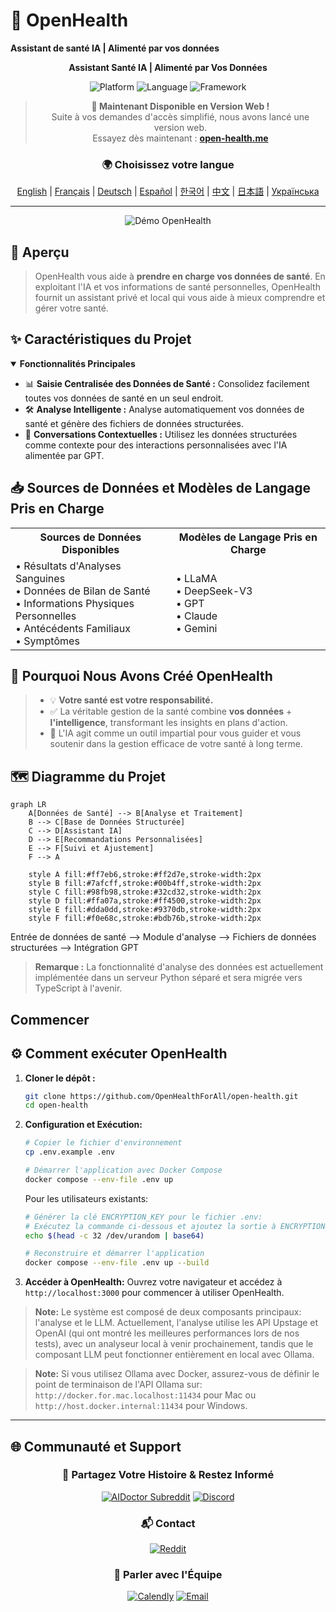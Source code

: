 # 🚀 **OpenHealth**

**Assistant de santé IA | Alimenté par vos données**

<div align="center">

**Assistant Santé IA | Alimenté par Vos Données**

<p align="center">
  <img src="https://img.shields.io/badge/Platform-Web-blue?style=for-the-badge" alt="Platform">
  <img src="https://img.shields.io/badge/Language-TypeScript-blue?style=for-the-badge" alt="Language">
  <img src="https://img.shields.io/badge/Framework-Next.js-black?style=for-the-badge" alt="Framework">
</p>

> **📢 Maintenant Disponible en Version Web !**  
> Suite à vos demandes d'accès simplifié, nous avons lancé une version web.  
> Essayez dès maintenant : **[open-health.me](https://open-health.me/)**

### 🌍 Choisissez votre langue
[English](../../README.md) | [Français](README.fr.md) | [Deutsch](README.de.md) | [Español](README.es.md) | [한국어](README.ko.md) | [中文](README.zh.md) | [日本語](README.ja.md) | [Українська](README.uk.md)

</div>

---

<p align="center">
  <img src="/intro/openhealth.avif" alt="Démo OpenHealth">
</p>

## 🌟 Aperçu

> OpenHealth vous aide à **prendre en charge vos données de santé**. En exploitant l'IA et vos informations de santé personnelles,
> OpenHealth fournit un assistant privé et local qui vous aide à mieux comprendre et gérer votre santé.

## ✨ Caractéristiques du Projet

<details open>
<summary><b>Fonctionnalités Principales</b></summary>

- 📊 **Saisie Centralisée des Données de Santé :** Consolidez facilement toutes vos données de santé en un seul endroit.
- 🛠️ **Analyse Intelligente :** Analyse automatiquement vos données de santé et génère des fichiers de données structurées.
- 🤝 **Conversations Contextuelles :** Utilisez les données structurées comme contexte pour des interactions personnalisées avec l'IA alimentée par GPT.

</details>

## 📥 Sources de Données et Modèles de Langage Pris en Charge

<table>
  <tr>
    <th>Sources de Données Disponibles</th>
    <th>Modèles de Langage Pris en Charge</th>
  </tr>
  <tr>
    <td>
      • Résultats d'Analyses Sanguines<br>
      • Données de Bilan de Santé<br>
      • Informations Physiques Personnelles<br>
      • Antécédents Familiaux<br>
      • Symptômes
    </td>
    <td>
      • LLaMA<br>
      • DeepSeek-V3<br>
      • GPT<br>
      • Claude<br>
      • Gemini
    </td>
  </tr>
</table>

## 🤔 Pourquoi Nous Avons Créé OpenHealth

> - 💡 **Votre santé est votre responsabilité.**
> - ✅ La véritable gestion de la santé combine **vos données** + **l'intelligence**, transformant les insights en plans d'action.
> - 🧠 L'IA agit comme un outil impartial pour vous guider et vous soutenir dans la gestion efficace de votre santé à long terme.

## 🗺️ Diagramme du Projet

```mermaid
graph LR
    A[Données de Santé] --> B[Analyse et Traitement]
    B --> C[Base de Données Structurée]
    C --> D[Assistant IA]
    D --> E[Recommandations Personnalisées]
    E --> F[Suivi et Ajustement]
    F --> A
    
    style A fill:#ff7eb6,stroke:#ff2d7e,stroke-width:2px
    style B fill:#7afcff,stroke:#00b4ff,stroke-width:2px
    style C fill:#98fb98,stroke:#32cd32,stroke-width:2px
    style D fill:#ffa07a,stroke:#ff4500,stroke-width:2px
    style E fill:#dda0dd,stroke:#9370db,stroke-width:2px
    style F fill:#f0e68c,stroke:#bdb76b,stroke-width:2px
```

Entrée de données de santé --> Module d'analyse --> Fichiers de données structurées --> Intégration GPT

> **Remarque :** La fonctionnalité d'analyse des données est actuellement implémentée dans un serveur Python séparé et sera migrée vers TypeScript à l'avenir.

## Commencer

## ⚙️ Comment exécuter OpenHealth

1. **Cloner le dépôt :**
   ```bash
   git clone https://github.com/OpenHealthForAll/open-health.git
   cd open-health
   ```

2. **Configuration et Exécution:**
   ```bash
   # Copier le fichier d'environnement
   cp .env.example .env

   # Démarrer l'application avec Docker Compose
   docker compose --env-file .env up
   ```

   Pour les utilisateurs existants:
   ```bash
   # Générer la clé ENCRYPTION_KEY pour le fichier .env:
   # Exécutez la commande ci-dessous et ajoutez la sortie à ENCRYPTION_KEY dans .env
   echo $(head -c 32 /dev/urandom | base64)

   # Reconstruire et démarrer l'application
   docker compose --env-file .env up --build
   ```

3. **Accéder à OpenHealth:**
   Ouvrez votre navigateur et accédez à `http://localhost:3000` pour commencer à utiliser OpenHealth.

> **Note:** Le système est composé de deux composants principaux: l'analyse et le LLM. Actuellement, l'analyse utilise les API Upstage et OpenAI (qui ont montré les meilleures performances lors de nos tests), avec un analyseur local à venir prochainement, tandis que le composant LLM peut fonctionner entièrement en local avec Ollama.

> **Note:** Si vous utilisez Ollama avec Docker, assurez-vous de définir le point de terminaison de l'API Ollama sur: `http://docker.for.mac.localhost:11434` pour Mac ou `http://host.docker.internal:11434` pour Windows.

---

## 🌐 Communauté et Support

<div align="center">

### 💫 Partagez Votre Histoire & Restez Informé
[![AIDoctor Subreddit](https://img.shields.io/badge/r/AIDoctor-FF4500?style=for-the-badge&logo=reddit&logoColor=white)](https://www.reddit.com/r/AIDoctor/)
[![Discord](https://img.shields.io/badge/Discord-7289DA?style=for-the-badge&logo=discord&logoColor=white)](https://discord.gg/B9K654g4wf)

### 📬 Contact
[![Reddit](https://img.shields.io/badge/Reddit-FF4500?style=for-the-badge&logo=reddit&logoColor=white)](https://www.reddit.com/user/Dry_Steak30/)

### 🤝 Parler avec l'Équipe
[![Calendly](https://img.shields.io/badge/Planifier_Réunion-00A2FF?style=for-the-badge&logo=calendar&logoColor=white)](https://calendly.com/open-health/30min)
[![Email](https://img.shields.io/badge/Envoyer_Email-D14836?style=for-the-badge&logo=gmail&logoColor=white)](mailto:sj@open-health.me)

</div> 